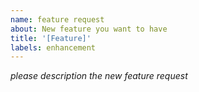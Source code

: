 ```yaml
---
name: feature request
about: New feature you want to have
title: '[Feature]'
labels: enhancement
---
```


*please description the new feature request*
